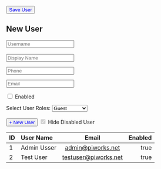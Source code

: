 <!--Correct username: invitado / pass: hgm2015-->
  <button style='color:Blue' align = 'right' id="submit"> Save User</button> 

<section class="form animated flipInX">
    
  <h2> New User</h2>
  <form class="loginbox" autocomplete="off">
      
  <input placeholder="Username" type="text" id="username"></input>
  <br><br> 
  <input placeholder="Display Name" type="text" id="displayname"></input>
    
   <input placeholder="Phone" type="text" id="phone"></input>                             
    
   <input placeholder="Email" type="email" id="email"></input>
    
   <input type="checkbox" id="enabled" name="enabled" value="Enabled">
    <label for="enabled">Enabled</label><br>
    
    
   <label for="UserRoles">Select User Roles:</label>
  <select name="roles" id="roles">
    <option value="guest">Guest</option>
    <option value="admin">Admin</option>
    <option value="SuperAdmin">SuperAdmin</option>
  </select>
  <br><br>
  <button style='color:Blue' id="submit"> + New User</button> 
 <input type="checkbox" disabled checked> Hide Disabled User
 
| ID              | User Name    | Email                 | Enabled        |
|-----------------|:-------------|:---------------:       |---------------:|
| 1               | Admin Usser  | admin@piworks.net      | true           |
| 2               | Test User    | testuser@piworks.net   | true           |

</form>
</section>



```python

```
